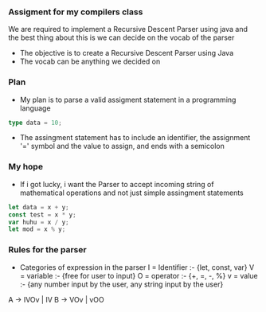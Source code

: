 
### Assigment for my compilers class

We are required to implement a Recursive Descent Parser using java and the best thing about this is
we can decide on the vocab of the parser

- The objective is to create a Recursive Descent Parser using Java
- The vocab can be anything we decided on

### Plan

- My plan is to parse a valid assigment statement in a programming language
```ts
type data = 10;
```
- The assingment statement has to include an identifier, the assignment '=' symbol and the value to
	assign, and ends with a semicolon

### My hope

- If i got lucky, i want the Parser to accept incoming string of mathematical operations and not
	just simple assingment statements

```ts
let data = x + y;
const test = x * y;
var huhu = x / y;
let mod = x % y;
```

### Rules for the parser

- Categories of expression in the parser
I = Identifier :- {let, const, var}
V = variable :- {free for user to input}
O = operator :- {+, =, -, %}
v = value :- {any number input by the user, any string input by the user}

A -> IVOv | IV 
B -> VOv | vOO


